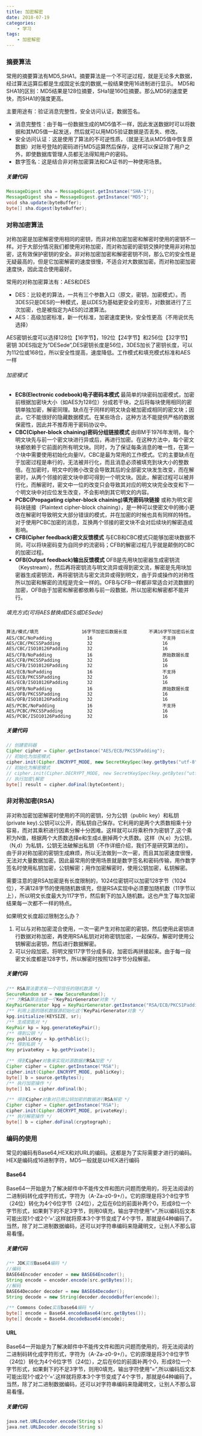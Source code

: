```yaml
---
title: 加密解密
date: 2018-07-19
categories:
    - 学习
tags:
    - 加密解密
---
```


### 摘要算法
常用的摘要算法有MD5,SHA1。摘要算法是一个不可逆过程，就是无论多大数据，经过算法运算后都是生成固定长度的数据,一般结果使用16进制进行显示。 
MD5和SHA1的区别：MD5结果是128位摘要，SHa1是160位摘要。那么MD5的速度更快，而SHA1的强度更高。

主要用途有：验证消息完整性，安全访问认证，数据签名。
- 消息完整性：由于每一份数据生成的MD5值不一样，因此发送数据时可以将数据和其MD5值一起发送，然后就可以用MD5验证数据是否丢失、修改。
- 安全访问认证：这是使用了算法的不可逆性质，（就是无法从MD5值中恢复原数据）对账号登陆的密码进行MD5运算然后保存，这样可以保证除了用户之外，即使数据库管理人员都无法得知用户的密码。
- 数字签名：这是结合非对称加密算法和CA证书的一种使用场景。

##### 关键代码
```java
MessageDigest sha = MessageDigest.getInstance("SHA-1");
MessageDigest sha = MessageDigest.getInstance("MD5");
void sha.update(byteBuffer);
byte[] sha.digest(byteBuffer);
```

<!-- more -->

### 对称加密算法
对称加密是加密解密使用相同的密钥，而非对称加密加密和解密时使用的密钥不一样。对于大部分情况我们都使用对称加密，而对称加密的密钥交换时使用非对称加密，这有效保护密钥的安全。非对称加密加密和解密密钥不同，那么它的安全性是无疑最高的，但是它加密解密的速度很慢，不适合对大数据加密。而对称加密加密速度快，因此混合使用最好。 

常用的对称加密算法有：AES和DES

- DES：比较老的算法，一共有三个参数入口（原文，密钥，加密模式）。而3DES只是DES的一种模式，是以DES为基础更安全的变形，对数据进行了三次加密，也是被指定为AES的过渡算法。
- AES：高级加密标准，新一代标准，加密速度更快，安全性更高（不用说优先选择）

AES密钥长度可以选择128位【16字节】，192位【24字节】和256位【32字节】密钥
3DES指定为”DESede”,DES密钥长度是56位，3DES加长了密钥长度，可以为112位或168位，所以安全性提高，速度降低。工作模式和填充模式标准和AES一样

###### 加密模式
- **ECB(Electronic codebook)电子密码本模式** 最简单的块密码加密模式，加密前根据加密块大小（如AES为128位）分成若干块，之后将每块使用相同的密钥单独加密，解密同理。缺点在于同样的明文块会被加密成相同的密文块；因此，它不能很好的隐藏数据模式。在某些场合，这种方法不能提供严格的数据保密性，因此并不推荐用于密码协议中。
- **CBC(Cipher-block chaining)密码分组链接模式** 由IBM于1976年发明，每个明文块先与前一个密文块进行异或后，再进行加密。在这种方法中，每个密文块都依赖于它前面的所有明文块。同时，为了保证每条消息的唯一性，在第一个块中需要使用初始化向量IV。CBC是最为常用的工作模式。它的主要缺点在于加密过程是串行的，无法被并行化，而且消息必须被填充到块大小的整数倍。在加密时，明文中的微小改变会导致其后的全部密文块发生改变，而在解密时，从两个邻接的密文块中即可得到一个明文块。因此，解密过程可以被并行化，而解密时，密文中一位的改变只会导致其对应的明文块完全改变和下一个明文块中对应位发生改变，不会影响到其它明文的内容。
- **PCBC(Propagating cipher-block chaining)填充密码块链接** 或称为明文密码块链接（Plaintext cipher-block chaining），是一种可以使密文中的微小更改在解密时导致明文大部分错误的模式，并在加密的时候也具有同样的特性。对于使用PCBC加密的消息，互换两个邻接的密文块不会对后续块的解密造成影响。
- **CFB(Cipher feedback)密文反馈模式** 与ECB和CBC模式只能够加密块数据不同，可以将块密码变为自同步的流密码；CFB的解密过程几乎就是颠倒的CBC的加密过程。
- **OFB(Output feedback)输出反馈模式** OFB是先用块加密器生成密钥流（Keystream），然后再将密钥流与明文流异或得到密文流，解密是先用块加密器生成密钥流，再将密钥流与密文流异或得到明文，由于异或操作的对称性所以加密和解密的流程是完全一样的。OFB与CFB一样都非常适合对流数据的加密，OFB由于加密和解密都依赖与前一段数据，所以加密和解密都不能并行。

###### 填充方式(可将AES替换成DES或DESede)
```
算法/模式/填充                16字节加密后数据长度        不满16字节加密后长度
AES/CBC/NoPadding             16                          不支持
AES/CBC/PKCS5Padding          32                          16
AES/CBC/ISO10126Padding       32                          16
AES/CFB/NoPadding             16                          原始数据长度
AES/CFB/PKCS5Padding          32                          16
AES/CFB/ISO10126Padding       32                          16
AES/ECB/NoPadding             16                          不支持
AES/ECB/PKCS5Padding          32                          16
AES/ECB/ISO10126Padding       32                          16
AES/OFB/NoPadding             16                          原始数据长度
AES/OFB/PKCS5Padding          32                          16
AES/OFB/ISO10126Padding       32                          16
AES/PCBC/NoPadding            16                          不支持
AES/PCBC/PKCS5Padding         32                          16
AES/PCBC/ISO10126Padding      32                          16
```
##### 关键代码
```java
// 创建密码器
Cipher cipher = Cipher.getInstance("AES/ECB/PKCS5Padding");
// 初始化为加密模式
cipher.init(Cipher.ENCRYPT_MODE, new SecretKeySpec(key.getBytes("utf-8"), "AES"));
// 初始化为解密模式
// cipher.init(Cipher.DECRYPT_MODE, new SecretKeySpec(key.getBytes("utf-8"), "AES"));
// 执行加密|解密
byte[] result = cipher.doFinal(byteContent);
```

### 非对称加密(RSA)
非对称加密加密解密时使用的不同的密钥，分为公钥（public key）和私钥(private key).公钥可以公开，而私钥自己保存。它利用的是两个大质数相乘十分容易，而对其乘积进行因素分解十分困难。这样就可以将乘积作为密钥了,这个乘积为N值，根据两个大质数选择e和生成d,删掉两个大质数。这样（N,e）为公钥，（N,d）为私钥，公钥无法破解出私钥（不作详细介绍，我们不是研究算法的）。由于非对称加密的密钥生成麻烦，所以无法做到一次一密，而且其加密速度很慢，无法对大量数据加密。因此最常用的使用场景就是数字签名和密码传输，用作数字签名时使用私钥加密，公钥解密；用作加密解密时，使用公钥加密，私钥解密。

需要注意的是RSA加密是有长度限制的，1024位密钥可以加密128字节（1024位），不满128字节的使用随机数填充，但是RSA实现中必须要加随机数（11字节以上），所以明文长度最大为117字节，然后剩下的加入随机数。这也产生了每次加密结果每一次都不一样的特点。

如果明文长度超过限制怎么办？

1. 可以与对称加密混合使用，一次一密产生对称加密的密钥，然后使用此密钥进行数据对称加密，再使用RSA私钥对对称密钥加密，一起保存。解密时使用公钥解密出密钥，然后进行数据解密。
2. 可以分段加密。将明文按117字节分成多段，加密后再拼接起来。由于每一段密文长度都是128字节，所以解密时按照128字节分段解密。

##### 关键代码
```java
/** RSA算法要求有一个可信任的随机数源 */
SecureRandom sr = new SecureRandom();
/** 为RSA算法创建一个KeyPairGenerator对象 */
KeyPairGenerator kpg = KeyPairGenerator.getInstance("RSA/ECB/PKCS1Padding");
/** 利用上面的随机数据源初始化这个KeyPairGenerator对象 */
kpg.initialize(KEYSIZE, sr);
/** 生成密匙对 */
KeyPair kp = kpg.generateKeyPair();
/** 得到公钥 */
Key publicKey = kp.getPublic();
/** 得到私钥 */
Key privateKey = kp.getPrivate();

/** 得到Cipher对象来实现对源数据的RSA加密 */
Cipher cipher = Cipher.getInstance("RSA");
cipher.init(Cipher.ENCRYPT_MODE, publicKey);
byte[] b = source.getBytes();
/** 执行加密操作 */
byte[] b1 = cipher.doFinal(b);

/** 得到Cipher对象对已用公钥加密的数据进行RSA解密 */
Cipher cipher = Cipher.getInstance("RSA");
cipher.init(Cipher.DECRYPT_MODE, privateKey);
/** 执行解密操作 */
byte[] b = cipher.doFinal(cryptograph);
```

### 编码的使用
常见的编码有Base64,HEX和对URL的编码。这都是为了实际需要才进行的编码。HEX是编码成16进制字符，MD5一般就是以HEX进行编码

#### Base64
Base64一开始是为了解决邮件中不能传文件和图片问题而使用的，将无法阅读的二进制码转化成字符形式，字符为（A-Za-z0-9+/）。它的原理是将3个8位字节（24位）转化为4个6位字节（24位），之后在6位的前面补两个0，形成8位一个字节形式，如果剩下的不足3字节，则用0填充，输出字符使用”=”,所以编码后文本可能出现1个或2个’=’.这样就将原本3个字节变成了4个字节，那就是64种编码了。当然，除了对二进制数据编码，还可以对字符串编码来隐藏明文，让别人不那么容易看懂。 

##### 关键代码
```java
/** JDK实现Base64编码 */
//编码
BASE64Encoder encoder = new BASE64Encoder();
String encode = encoder.encode(src.getBytes());
//解码
BASE64Decoder decoder = new BASE64Decoder();
String decode = new String(decoder.decodeBuffer(encode));

/** Commons Codec实现base64编码 */
byte[] encode = Base64.encodeBase64(src.getBytes());
byte[] decode = Base64.decodeBase64(encode);
```

#### URL
Base64一开始是为了解决邮件中不能传文件和图片问题而使用的，将无法阅读的二进制码转化成字符形式，字符为（A-Za-z0-9+/）。它的原理是将3个8位字节（24位）转化为4个6位字节（24位），之后在6位的前面补两个0，形成8位一个字节形式，如果剩下的不足3字节，则用0填充，输出字符使用”=”,所以编码后文本可能出现1个或2个’=’.这样就将原本3个字节变成了4个字节，那就是64种编码了。当然，除了对二进制数据编码，还可以对字符串编码来隐藏明文，让别人不那么容易看懂。 

##### 关键代码
```java
java.net.URLEncoder.encode(String s)
java.net.URLDecoder.decode(String s)
```